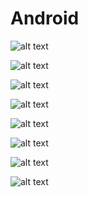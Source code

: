 # Android
![alt text](https://github.com/cahyaamirtha/Android/blob/master/radio%20color.png)

![alt text](https://github.com/cahyaamirtha/Android/blob/master/parsing%20(2).png)

![alt text](https://github.com/cahyaamirtha/Android/blob/master/Parsing/parsing%20(3).png)

![alt text](https://github.com/cahyaamirtha/Android/blob/master/Parsing/parsing.png)

![alt text](https://github.com/cahyaamirtha/Android/blob/master/luas.png)

![alt text](https://github.com/cahyaamirtha/Android/blob/master/rupiah.png)

![alt text](https://github.com/cahyaamirtha/Android/blob/master/uang.png)

![alt text](https://github.com/cahyaamirtha/Android/blob/master/Screenshot_2019-03-20-12-16-06-72.png)
